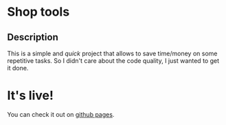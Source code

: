 # Shop tools

## Description

This is a simple and _quick_ project that allows to save time/money on some repetitive tasks. So I didn't care about the code quality, I just wanted to get it done.

# It's live!

You can check it out on [github pages](https://zummek.github.io/shop-tools/).
